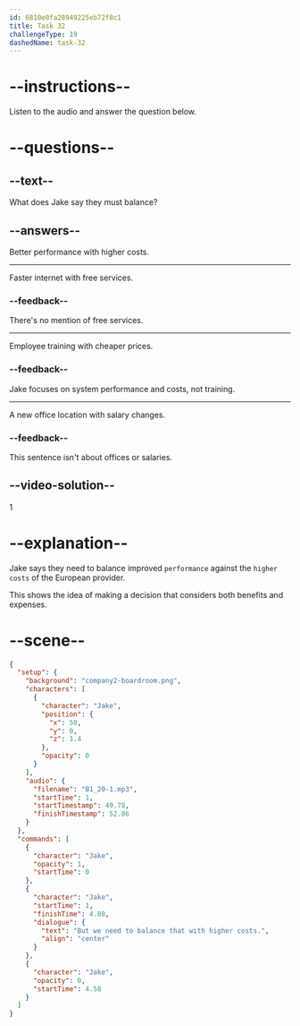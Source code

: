 ```yaml
---
id: 6810e0fa28949225eb72f8c1
title: Task 32
challengeType: 19
dashedName: task-32
---
```


<!-- (Audio) Jake: But we need to balance that with higher costs. -->

# --instructions--

Listen to the audio and answer the question below.

# --questions--

## --text--

What does Jake say they must balance?

## --answers--

Better performance with higher costs.

---

Faster internet with free services.

### --feedback--

There's no mention of free services.

---

Employee training with cheaper prices.

### --feedback--

Jake focuses on system performance and costs, not training.

---

A new office location with salary changes.

### --feedback--

This sentence isn't about offices or salaries.

## --video-solution--

1

# --explanation--

Jake says they need to balance improved `performance` against the `higher costs` of the European provider.

This shows the idea of making a decision that considers both benefits and expenses.

# --scene--

```json
{
  "setup": {
    "background": "company2-boardroom.png",
    "characters": [
      {
        "character": "Jake",
        "position": {
          "x": 50,
          "y": 0,
          "z": 1.4
        },
        "opacity": 0
      }
    ],
    "audio": {
      "filename": "B1_20-1.mp3",
      "startTime": 1,
      "startTimestamp": 49.78,
      "finishTimestamp": 52.86
    }
  },
  "commands": [
    {
      "character": "Jake",
      "opacity": 1,
      "startTime": 0
    },
    {
      "character": "Jake",
      "startTime": 1,
      "finishTime": 4.08,
      "dialogue": {
        "text": "But we need to balance that with higher costs.",
        "align": "center"
      }
    },
    {
      "character": "Jake",
      "opacity": 0,
      "startTime": 4.58
    }
  ]
}
```
